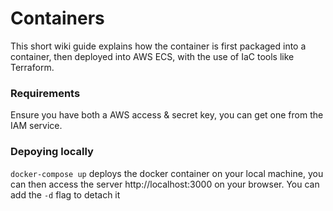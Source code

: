 # Containers
This short wiki guide explains how the container is first packaged into
a container, then deployed into AWS ECS, with the use of IaC tools like Terraform.

### Requirements
Ensure you have both a AWS access & secret key, you can get one from the IAM service.

### Depoying locally
`docker-compose up` deploys the docker container on your local machine, you can then access the server http://localhost:3000 on your browser. You can add the `-d` flag to detach it